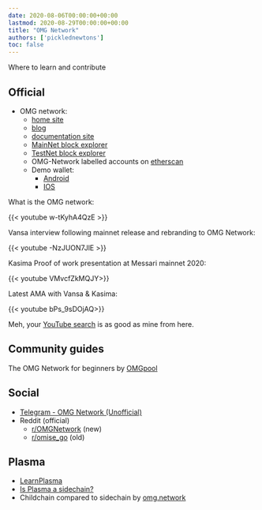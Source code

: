 ```yaml
---
date: 2020-08-06T00:00:00+00:00
lastmod: 2020-08-29T00:00:00+00:00
title: "OMG Network"
authors: ['picklednewtons']
toc: false
---
```


Where to learn and contribute

## Official

* OMG network:
    * [home site](https://omg.network/)
    * [blog](https://omg.network/blog/)
    * [documentation site](https://docs.omg.network/)
    * [MainNet block explorer](https://blockexplorer.mainnet.v1.omg.network/)
    * [TestNet block explorer](https://blockexplorer.ropsten.v1.omg.network/)
    * OMG-Network labelled accounts on [etherscan](https://etherscan.io/accounts/label/omg-network)
    * Demo wallet: 
        * [Android](http://omg.eco/androidwallet)
        * [IOS](http://omg.eco/ioswallet)

What is the OMG network:

{{< youtube w-tKyhA4QzE >}}

Vansa interview following mainnet release and rebranding to OMG Network:

{{< youtube -NzJUON7JlE >}}

Kasima Proof of work presentation at Messari mainnet 2020:

{{< youtube VMvcfZkMQJY>}}

Latest AMA with Vansa & Kasima:

{{< youtube bPs_9sDOjAQ>}}

Meh, your [YouTube search](https://www.youtube.com/results?search_query=omg+network) is as good as mine from here.

## Community guides

The OMG Network for beginners by [OMGpool](https://medium.com/omgpool/the-omg-network-for-beginners-8aead34da727)

## Social

* [Telegram - OMG Network (Unofficial)](https://t.me/OmiseGo)
* Reddit (official)
    * [r/OMGNetwork](https://www.reddit.com/r/OMGnetwork/) (new)
    * [r/omise_go](https://www.reddit.com/r/omise_go/) (old)


## Plasma

* [LearnPlasma](https://www.learnplasma.org/en/)
* [Is Plasma a sidechain?](https://isplasmaasidechain.com/)
* Childchain compared to sidechain by [omg.network](https://omg.network/plasma-childchain-sidechain/)